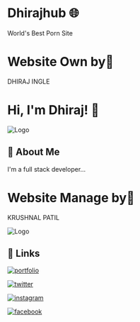 
# Dhirajhub 🌐
World's Best Porn Site


# Website Own by👑
DHIRAJ INGLE

# Hi, I'm Dhiraj! 👋


![Logo](https://dhirajhub.cf/images/logo1.jpeg)





## 🚀 About Me
I'm a full stack developer...

# Website Manage by💼
KRUSHNAL PATIL


![Logo](https://Krushnal09.cf/IMG/preview(2).png)



## 🔗 Links

[![portfolio](https://img.shields.io/badge/my_portfolio-000?style=for-the-badge&logo=ko-fi&logoColor=white)](https://krushnal09.cf/)

[![twitter](https://img.shields.io/badge/twitter-1DA1F2?style=for-the-badge&logo=twitter&logoColor=white)](https://www.twitter.com/krushnal_09?=08/)

[![instagram](https://img.shields.io/badge/instagram-1DA1F2?style=for-the-badge&logo=instagram&logoColor=violet)](https://instagram.com/krushnal_09)

[![facebook](https://img.shields.io/badge/facebook-1DA1F2?style=for-the-badge&logo=facebook&logoColor=white)](https://www.facebook.com/Krushnal.patil.37625/)

